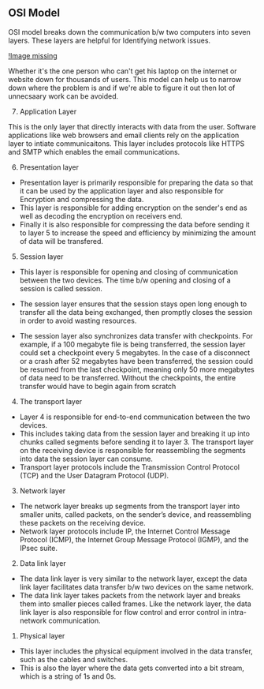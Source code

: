 ## OSI Model

OSI model breaks down the communication b/w two computers into seven layers. These layers are helpful for Identifying network issues.

[!Image missing](./Images/OSI.png)

Whether it's the one person who can't get his laptop on the internet or website down for thousands of users. This model can help us to narrow down where the problem is and if we're able to figure it out then lot of unnecsaary work can be avoided.

7. Application Layer

This is the only layer that directly interacts with data from the user. Software applications like web browsers and email clients rely on the application layer to intiate communicaitons. This layer includes protocols like HTTPS and SMTP which enables the email communications.

6. Presentation layer

- Presentation layer is primarily responsible for preparing the data so that it can be used by the application layer and also responsible for Encryption and compressing the data.
- This layer is responsible for adding encryption on the sender's end as well as decoding the encryption on receivers end.
- Finally it is also responsible for compressing the data before sending it to layer 5 to increase the speed and efficiency by minimizing the amount of data will be transfered.

5. Session layer

- This layer is responsible for opening and closing of communication between the two devices. The time b/w opening and closing of a session is called session.
- The session layer ensures that the session stays open long enough to transfer all the data being exchanged, then promptly closes the session in order to avoid wasting resources.

- The session layer also synchronizes data transfer with checkpoints. For example, if a 100 megabyte file is being transferred, the session layer could set a checkpoint every 5 megabytes. In the case of a disconnect or a crash after 52 megabytes have been transferred, the session could be resumed from the last checkpoint, meaning only 50 more megabytes of data need to be transferred. Without the checkpoints, the entire transfer would have to begin again from scratch

4. The transport layer

- Layer 4 is responsible for end-to-end communication between the two devices.
- This includes taking data from the session layer and breaking it up into chunks called segments before sending it to layer 3. The transport layer on the receiving device is responsible for reassembling the segments into data the session layer can consume.
- Transport layer protocols include the Transmission Control Protocol (TCP) and the User Datagram Protocol (UDP).

3. Network layer

- The network layer breaks up segments from the transport layer into smaller units, called packets, on the sender’s device, and reassembling these packets on the receiving device.
- Network layer protocols include IP, the Internet Control Message Protocol (ICMP), the Internet Group Message Protocol (IGMP), and the IPsec suite.

2. Data link layer

- The data link layer is very similar to the network layer, except the data link layer facilitates data transfer b/w two devices on the same network.
- The data link layer takes packets from the network layer and breaks them into smaller pieces called frames. Like the network layer, the data link layer is also responsible for flow control and error control in intra-network communication.

1. Physical layer

- This layer includes the physical equipment involved in the data transfer, such as the cables and switches.
- This is also the layer where the data gets converted into a bit stream, which is a string of 1s and 0s.
